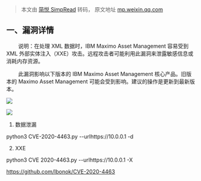 > 本文由 [简悦 SimpRead](http://ksria.com/simpread/) 转码， 原文地址 [mp.weixin.qq.com](https://mp.weixin.qq.com/s/mouT8eeteGX4GGoXhBGUPg)

一、漏洞详情
------

        说明：在处理 XML 数据时，IBM Maximo Asset Management 容易受到 XML 外部实体注入（XXE）攻击。远程攻击者可能利用此漏洞来泄露敏感信息或消耗内存资源。

        此漏洞影响以下版本的 IBM Maximo Asset Management 核心产品。旧版本的 Maximo Asset Management 可能会受到影响。建议的操作是更新到最新版本。

![](https://mmbiz.qpic.cn/mmbiz_png/aPmkR80bcV0ruaNg1fl0PMF4icVkEmKZYGMLTY8rd6jqmSZJKv8OAAt6Zr4pm3Jukgo6yrHbZLYOtBVDbmHdRcA/640?wx_fmt=png)

![](https://mmbiz.qpic.cn/mmbiz_png/aPmkR80bcV0ruaNg1fl0PMF4icVkEmKZYEjzIhia93Hej1Ia5uCuI3CnmrwJ3eqyhNDlOzRnhthr1EDRqYX5JicFA/640?wx_fmt=png)

1. 数据泄漏

python3 CVE-2020-4463.py --urlhttps://10.0.0.1 -d

2. XXE

python3 CVE 2020-4463.py --urlhttps://10.0.0.1 -X

https://github.com/Ibonok/CVE-2020-4463